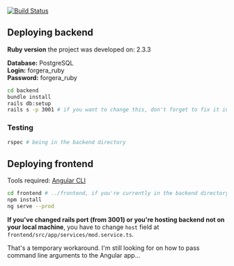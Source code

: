 [![Build Status](https://travis-ci.org/mvlabat/forgera_ruby.svg?branch=master)](https://travis-ci.org/mvlabat/forgera_ruby)

## Deploying backend
**Ruby version** the project was developed on: 2.3.3

**Database:** PostgreSQL<BR>
**Login:** forgera_ruby<BR>
**Password:** forgera_ruby

```bash
cd backend
bundle install
rails db:setup
rails s -p 3001 # if you want to change this, don't forget to fix it in the frontend, see below
```

### Testing
```bash
rspec # being in the backend directory
```

## Deploying frontend
Tools required: [Angular CLI](https://cli.angular.io/)
```bash
cd frontend # ../frontend, if you're currently in the backend directory
npm install
ng serve --prod
```
**If you've changed rails port (from 3001) or you're hosting backend not on your local machine**,
you have to change `host` field at `frontend/src/app/services/mod.service.ts`.

That's a temporary workaround.
I'm still looking for on how to pass command line arguments to the Angular app...
